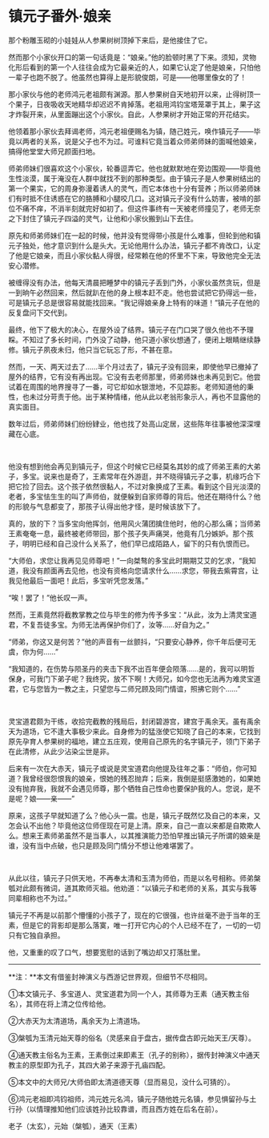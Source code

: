 # 镇元子番外·娘亲

 那个粉雕玉砌的小娃娃从人参果树树顶掉下来后，是他接住了它。

然而那个小家伙开口的第一句话竟是：“娘亲。”他的脸顿时黑了下来。须知，灵物化形后看到的第一个人往往会成为它最亲近的人，如果它认定了他是娘亲，只怕他一辈子也跑不脱了。他虽然也算得上是形貌俊朗，可是——他哪里像女的了！

那小家伙与他的老师鸿元老祖颇有渊源。那人参果树自天地初开以来，止得树顶一个果子，日夜吸收天地精华却迟迟不肯掉落。老祖用鸿钧宝塔笼罩于其上，果子这才炸裂开来，从里面蹦出这个小家伙。自此，人参果树才开始正常的开花结实。

他领着那小家伙去拜谒老师，鸿元老祖便赐名为镇，随己姓元，唤作镇元子——毕竟以两者的关系，说是父子也不为过。可谁料它竟当着众师弟师妹的面喊他娘亲，搞得他堂堂大师兄颜面扫地。

师弟师妹们很喜欢这个小家伙，轮番逗弄它。他也就默默地在旁边围观——毕竟他生性淡漠，属于淹没在人群中就找不到的那种类型。由于镇元子是人参果树结出的第一个果实，它的周身弥漫着诱人的灵气，而它本体也十分有营养；所以师弟师妹们有时抵不住诱惑在它的胳膊和小腿咬几口。这对镇元子没有什么妨害，被啃的部位不痛不痒，不消半刻就完好如初了。但这件事终有一天被老师撞见了，老师无奈之下封住了镇元子四溢的灵气，让他和小家伙搬到山下去住。

原先和师弟师妹们在一起的时候，他并没有觉得带小孩是什么难事，但轮到他和镇元子独处，他才意识到什么是头大。无论他用什么办法，镇元子都不肯改口，认定了他是它娘亲，而且小家伙黏人得很，经常赖在他的怀里不下来，导致他完全无法安心潜修。

被缠得没有办法，他每天清晨把睡梦中的镇元子丢到门外，小家伙虽然贪玩，但是一到晌午必然回来，然后就趴在他的身上根本赶不走。他也尝试把它扔得远一些，可是镇元子总是很容易就能找回来。“我记得娘亲身上特有的味道！”镇元子在他的反复盘问下交代到。

最终，他下了极大的决心，在屋外设了结界。镇元子在门口哭了很久他也不予理睬。不知过了多长时间，门外没了动静，他只道小家伙想通了，便闭上眼睛继续静修。镇元子夙夜未归，他只当它玩忘了形，不甚在意。

然而，一天、两天过去了……半个月过去了，镇元子没有回来，即使他早已撤掉了屋外的结界，它有没有再出现。它没有去老师那里，师弟师妹也未再见到它。他尝试着在周围的地界搜寻了一番，可它却如水银泄地，不见踪影。老师知道他的秉性，也未过分苛责于他。出于某种情绪，他从此以老翁形象示人，再也不显露他的真实面目。

数年过后，师弟师妹们纷纷肄业，他也找了处高山定居，这些陈年往事被他深深埋藏在心底。

&nbsp;

他没有想到他会再见到镇元子，但这个时候它已经莫名其妙的成了师弟王素的大弟子，多宝。说来也是奇了，王素常年在外游逛，并不晓得镇元子之事，机缘巧合下把它捡了回去。这个孩子依然很黏人，不过对象换成了王素。看到这个目光淡漠的老者，多宝怯生生的叫了声师伯，就便躲到自家师尊的背后。他还在期待什么？他的形貌与气息都变了，那孩子认得出他才怪，是时候该放下了。

真的，放的下？当多宝向他挥剑，他用风火蒲团擒住他时，他的心那么痛；当师弟王素奄奄一息，最终被老师带回，那个孩子失声痛哭，他竟有几分嫉妒。那个孩子，明明已经和自己没什么关系了，他们早已成陌路人，留下的只有仇恨而已。

“大师伯，求您让我再见见师尊吧！”一向桀骜的多宝此时期期艾艾的乞求，“我知道，我没有颜面再去见他，也没有资格向您请求什么……求您，带我去紫霄宫，让我见他最后一面吧！此后，多宝听凭您发落。”

“唉！罢了！”他长叹一声。

然而，王素竟然将截教掌教之位与毕生的修为传予多宝：“从此，汝为上清灵宝道君，不复吾徒多宝。为师无法再保护你们了，汝等……好自为之。”

“师弟，你这又是何苦？”他的声音有一丝颤抖，“只要安心静养，你千年后便可无虞，你为何……”

“我知道的，在伤势与陨圣丹的夹击下我不出百年便会陨落……是的，我可以明哲保身，可我门下弟子呢？我终究，放不下啊！大师兄，如今您也无法再为难灵宝道君，它与您皆为一教之主，只望您与二师兄顾及同门情谊，照拂它则个……”

&nbsp;        

灵宝道君颇为干练，收拾完截教的残局后，封闭碧游宫，建宫于禹余天。虽有禹余天为道场，它不逢大事极少来此。自身修为的猛涨使它知晓了自己的本来，它找到原先孕育人参果树的福地，建立五庄观，使用自己原先的名字镇元子，领门下弟子在此清修，从此少沾染尘世是非。

后来有一次在大赤天，镇元子或说是灵宝道君向他提及往年之事：“师伯，你可知道？我曾经很怨恨我的娘亲，恨她的残忍抛弃；后来，我倒是挺感激她的，如果她没有抛弃我，我就不会遇见师尊，那个牺牲自己性命也要保护我的人。您说，是不是呢？娘——亲——”

原来，这孩子早就知道了么？他心头一震。也是，镇元子既然忆及自己的本来，又怎会认不出他？毕竟他这位师侄现在可是上清。原来，自己一直以来都是自欺欺人么。想来王素师弟虽然不是当事人，以其推演能力恐怕早推出镇元子所谓的娘亲是谁，没有当中点破，也只是顾及同门情分不想让他难堪罢了。

&nbsp;

从此以往，镇元子只供天地，不再奉太清和玉清为师伯，而是以名号相称。师弟槃瓠对此颇有微词，道其欺师灭祖。他劝道：“以镇元子和老师的关系，其实与我等同辈相称也不为过。”

镇元子不再是以前那个懵懂的小孩子了，现在的它很强，也许丝毫不逊于当年的王素，但是它的背影却是那么落寞，唯一打开它内心的个人已经不在了，一切的一切只有它独自承担。

他，又重重的叹了口气，想要宽慰的话到了嘴边却又打落肚里。

---------------

**注：**本文有借鉴封神演义与西游记世界观，但细节不尽相同。

①本文镇元子、多宝道人、灵宝道君为同一个人，其师尊为王素（通天教主俗名），其师在将上清之位传给他。

②大赤天为太清道场，禹余天为上清道场。

③槃瓠为玉清元始天尊的俗名（灵感来自于盘古，据传盘古即元始天王/天尊）。

④通天教主俗名为王素，王素倒过来即素王（孔子的别称），据传封神演义中通天教主的原型即为孔子，其四大弟子来源于孔庙四配。

⑤本文中的大师兄/大师伯即太清道德天尊（显而易见，没什么可猜的）。

⑥鸿元老祖即鸿钧祖师，鸿元姓元名鸿，镇元子随他姓元名镇，参见惧留孙与土行孙（以情理推知他们应该姓孙比较靠谱，而且西方姓在后名在前）。
        
老子（太玄），元始（槃瓠），通天（王素）
